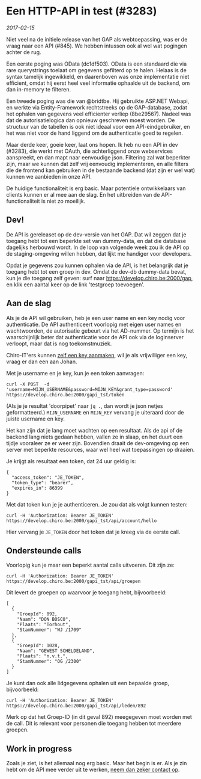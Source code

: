 # Een HTTP-API in test (#3283)

*2017-02-15*

Niet veel na de initiele release van het GAP als webtoepassing, was er de
vraag naar een API (#845). We hebben intussen ook al wel wat pogingen 
achter de rug.

Een eerste poging was OData (dc1df503). OData is een standaard die
via rare querystrings toelaat om gegevens gefilterd op te halen.
Helaas is de syntax tamelijk ingewikkeld, en daarenboven was onze
implementatie niet efficient, omdat hij eerst heel veel informatie 
ophaalde uit de backend, om dan in-memory te filteren.

Een tweede poging was die van @bridtbe. Hij gebruikte ASP.NET Webapi, en
werkte via Entity-Framework rechtstreeks op de GAP-database, zodat het
ophalen van gegevens veel efficienter verliep (8be29567). Nadeel was
dat de autorisatielogica dan opnieuw geschreven moest worden. De
structuur van de tabellen is ook niet ideaal voor een 
API-eindgebruiker, en het was niet voor de hand liggend om de 
authenticatie goed te regelen.

Maar derde keer, goeie keer, laat ons hopen. Ik heb nu een API in dev (#3283),
die werkt met OAuth, die achterliggend onze webservices aanspreekt, en
dan mapt naar eenvoudige json. Filtering zal wat beperkter zijn, maar we
kunnen dat zelf vrij eenvoudig implementeren, en alle filters die de
frontend kan gebruiken in de bestaande backend (dat zijn er wel wat) kunnen
we aanbieden in onze API.

De huidige functionaliteit is erg basic. Maar potentiele ontwikkelaars
van clients kunnen er al mee aan de slag. En het uitbreiden van de
API-functionaliteit is niet zo moeilijk.

## Dev!

De API is gereleaset op de dev-versie van het GAP. Dat wil zeggen dat je
toegang hebt tot een beperkte set van dummy-data, en dat die database
dagelijks herbouwd wordt. In de loop van volgende week zou ik de API op
de staging-omgeving willen hebben, dat lijkt me handiger voor developers.

Opdat je gegevens zou kunnen ophalen via de API, is het belangrijk dat
je toegang hebt tot een groep in dev. Omdat de dev-db dummy-data bevat,
kun je die toegang zelf geven: surf naar https://develop.chiro.be:2000/gap,
en klik een aantal keer op de link 'testgroep toevoegen'.

## Aan de slag

Als je de API wil gebruiken, heb je een user name en een key nodig voor
authenticatie. De API authenticeert voorlopig met eigen user names en
wachtwoorden, de autorisatie gebeurt via het AD-nummer. Op termijn is
het waarschijnlijk beter dat authenticatie voor de API ook via de
loginserver verloopt, maar dat is nog toekomstmuziek.

Chiro-IT'ers kunnen [zelf een key aanmaken](https://adminwiki.chiro.be/gap:api),
wil je als vrijwilliger een key, vraag er dan een aan Johan.

Met je username en je key, kun je een token aanvragen:

```
curl -X POST  -d 'username=MIJN_USERNAME&password=MIJN_KEY&grant_type=password' https://develop.chiro.be:2000/gapi_tst/token
```

(Als je je resultat 'doorpipet' naar `jq .`, dan wordt je json netjes
geformatteerd.) `MIJN_USERNAME` en `MIJN_KEY` vervang je uiteraard door
de juiste username en key.

Het kan zijn dat je lang moet wachten op een resultaat. Als de api of de
backend lang niets gedaan hebben, vallen ze in slaap, en het duurt een tijdje
vooraleer ze er weer zijn. Bovendien draait de dev-omgeving op een server met
beperkte resources, waar wel heel wat toepassingen op draaien.

Je krijgt als resultaat een token, dat 24 uur geldig is:

```
{
  "access_token": "JE_TOKEN",
  "token_type": "bearer",
  "expires_in": 86399
}
```

Met dat token kun je je authenticeren. Je zou dat als volgt kunnen testen:

```
curl -H 'Authorization: Bearer JE_TOKEN' https://develop.chiro.be:2000/gapi_tst/api/account/hello
```

Hier vervang je `JE_TOKEN` door het token dat je kreeg via de eerste call.

## Ondersteunde calls

Voorlopig kun je maar een beperkt aantal calls uitvoeren. Dit zijn ze:

```
curl -H 'Authorization: Bearer JE_TOKEN' https://develop.chiro.be:2000/gapi_tst/api/groepen
```

Dit levert de groepen op waarvoor je toegang hebt, bijvoorbeeld:

```
[
  {
    "GroepId": 892,
    "Naam": "DON BOSCO",
    "Plaats": "Torhout",
    "StamNummer": "WJ /1709"
  },
  {
    "GroepId": 1028,
    "Naam": "GEWEST SCHELDELAND",
    "Plaats": "n.v.t.",
    "StamNummer": "OG /2300"
  }
]
```

Je kunt dan ook alle lidgegevens ophalen uit een bepaalde groep, bijvoorbeeld:

```
curl -H 'Authorization: Bearer JE_TOKEN' https://develop.chiro.be:2000/gapi_tst/api/leden/892
```

Merk op dat het Groep-ID (in dit geval 892) meegegeven moet worden met de call.
Dit is relevant voor personen die toegang hebben tot meerdere groepen.

## Work in progress

Zoals je ziet, is het allemaal nog erg basic. Maar het begin is er. Als je
zin hebt om de API mee verder uit te werken,
[neem dan zeker contact op](http://gapwiki.chiro.be/gap:vrijwilligers).
